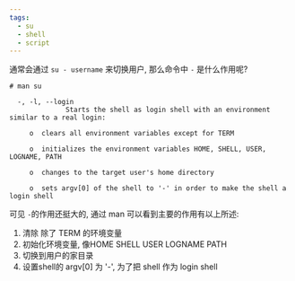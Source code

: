 ```yaml
---
tags:
  - su
  - shell
  - script
---
```


通常会通过 `su - username` 来切换用户, 那么命令中 `-` 是什么作用呢?

```shell
# man su

  -, -l, --login
              Starts the shell as login shell with an environment similar to a real login:

     o  clears all environment variables except for TERM

     o  initializes the environment variables HOME, SHELL, USER, LOGNAME, PATH

     o  changes to the target user's home directory

     o  sets argv[0] of the shell to '-' in order to make the shell a login shell

```

可见 `-`的作用还挺大的, 通过 man 可以看到主要的作用有以上所述:
1. 清除 除了 TERM 的环境变量
2. 初始化环境变量, 像HOME  SHELL USER LOGNAME PATH
3. 切换到用户的家目录
4. 设置shell的 argv[0] 为 '-', 为了把 shell 作为 login shell





